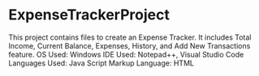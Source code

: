 # ExpenseTrackerProject

This project contains files to create an Expense Tracker. It includes Total Income, Current Balance, Expenses, History, and Add New Transactions feature.
OS Used: Windows
IDE Used: Notepad++, Visual Studio Code
Languages Used: Java Script
Markup Language: HTML
